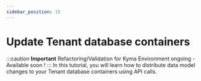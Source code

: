 ```yaml
---
sidebar_position: 15
---
```

# Update Tenant database containers

:::caution **Important** 
Refactoring/Validation for Kyma Environment ongoing - Available soon !
:::
In this tutorial, you will learn how to distribute data model changes to your Tenant database containers using API calls.
